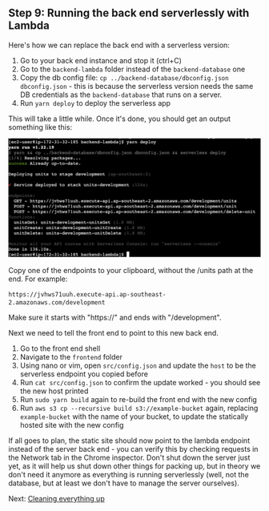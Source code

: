 ## Step 9: Running the back end serverlessly with Lambda

Here's how we can replace the back end with a serverless version:

1. Go to your back end instance and stop it (ctrl+C)
2. Go to the `backend-lambda` folder instead of the `backend-database` one
3. Copy the db config file: `cp ../backend-database/dbconfig.json dbconfig.json` - this is because the serverless version needs the same DB credentials as the `backend-database` that runs on a server.
4. Run `yarn deploy` to deploy the serverless app

This will take a little while. Once it's done, you should get an output something like this:

![Serverless output](./images/serverless-output.png)

Copy one of the endpoints to your clipboard, without the /units path at the end. For example:

```
https://jvhws71uuh.execute-api.ap-southeast-2.amazonaws.com/development
```

Make sure it starts with "https://" and ends with "/development".

Next we need to tell the front end to point to this new back end.

1. Go to the front end shell
2. Navigate to the `frontend` folder
3. Using nano or vim, open `src/config.json` and update the `host` to be the serverless endpoint you copied before
4. Run `cat src/config.json` to confirm the update worked - you should see the new host printed
5. Run `sudo yarn build` again to re-build the front end with the new config
6. Run `aws s3 cp --recursive build s3://example-bucket` again, replacing `example-bucket` with the name of your bucket, to update the statically hosted site with the new config

If all goes to plan, the static site should now point to the lambda endpoint instead of the server back end - you can verify this by checking requests in the Network tab in the Chrome inspector. Don't shut down the server just yet, as it will help us shut down other things for packing up, but in theory we don't need it anymore as everything is running serverlessly (well, not the database, but at least we don't have to manage the server ourselves).

Next: [Cleaning everything up](./Step10.md)
